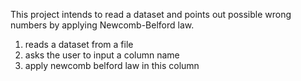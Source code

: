 This project intends to read a dataset and points out possible wrong numbers by applying Newcomb-Belford law.

1) reads a dataset from a file
2) asks the user to input a column name
3) apply newcomb belford law in this column